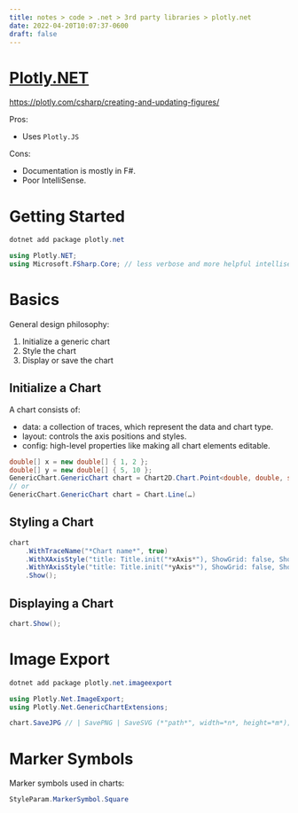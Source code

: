 ```yaml
---
title: notes > code > .net > 3rd party libraries > plotly.net
date: 2022-04-20T10:07:37-0600
draft: false
---
```

# [Plotly.NET](https://plotly.net/)

<https://plotly.com/csharp/creating-and-updating-figures/>  

Pros:
- Uses `Plotly.JS`

Cons:
- Documentation is mostly in F#.
- Poor IntelliSense.

# Getting Started
```powershell
dotnet add package plotly.net
```

```cs
using Plotly.NET;
using Microsoft.FSharp.Core; // less verbose and more helpful intellisense(?)
```

# Basics
General design philosophy:
1.  Initialize a generic chart
2.  Style the chart
3.  Display or save the chart

## Initialize a Chart
A chart consists of:
- data: a collection of traces, which represent the data and chart type.
- layout: controls the axis positions and styles.
- config: high-level properties like making all chart elements editable.

```cs
double[] x = new double[] { 1, 2 };
double[] y = new double[] { 5, 10 };
GenericChart.GenericChart chart = Chart2D.Chart.Point<double, double, string>(x: x, y: y);
// or
GenericChart.GenericChart chart = Chart.Line(…)
```
## Styling a Chart
```cs
chart
    .WithTraceName("*Chart name*", true)
    .WithXAxisStyle("title: Title.init("*xAxis*"), ShowGrid: false, ShowLine: true)
    .WithYAxisStyle("title: Title.init("*yAxis*"), ShowGrid: false, ShowLine: true)
    .Show();
```

## Displaying a Chart
```cs
chart.Show();
```

# Image Export
```powershell
dotnet add package plotly.net.imageexport
```
```cs
using Plotly.Net.ImageExport;
using Plotly.Net.GenericChartExtensions;

chart.SaveJPG // | SavePNG | SaveSVG (*"path*", width=*n*, height=*m*);
```

# Marker Symbols
Marker symbols used in charts:
```cs
StyleParam.MarkerSymbol.Square
```
